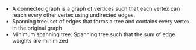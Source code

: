 

- A connected graph is a graph of vertices such that each vertex can reach every other vertex using undirected edges.
- Spanning tree: set of edges that forms a tree and contains every vertex in the original graph
- Minimum spanning tree: Spanning tree such that the sum of edge weights are minimized
